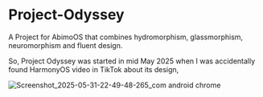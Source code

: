 # Project-Odyssey
A Project for AbimoOS that combines hydromorphism, glassmorphism, neuromorphism and fluent design.

So, Project Odyssey was started in mid May 2025 when I was accidentally found HarmonyOS video in TikTok about its design,

![Screenshot_2025-05-31-22-49-48-265_com android chrome](https://github.com/user-attachments/assets/a2d677bd-0e1c-43ca-b676-c284947fc751)
